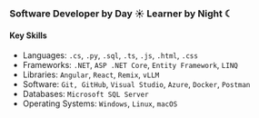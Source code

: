 ### Software Developer by Day ☀ Learner by Night ☾

#### Key Skills 
- Languages: `.cs`, `.py`, `.sql`, `.ts`, `.js`, `.html`, `.css`
- Frameworks: `.NET`, `ASP .NET Core`, `Entity Framework`, `LINQ`
- Libraries: `Angular`, `React`, `Remix`, `vLLM`
- Software: `Git, GitHub`, `Visual Studio`, `Azure`, `Docker`, `Postman`
- Databases: `Microsoft SQL Server`
- Operating Systems: `Windows`, `Linux`, `macOS`
